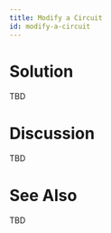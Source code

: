 ```yaml
---
title: Modify a Circuit
id: modify-a-circuit
---
```


# Solution

TBD

# Discussion

TBD

# See Also

TBD